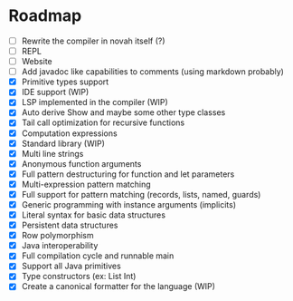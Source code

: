 # Roadmap

- [ ] Rewrite the compiler in novah itself (?)
- [ ] REPL
- [ ] Website
- [ ] Add javadoc like capabilities to comments (using markdown probably)
- [X] Primitive types support
- [X] IDE support (WIP)
- [X] LSP implemented in the compiler (WIP)
- [X] Auto derive Show and maybe some other type classes
- [X] Tail call optimization for recursive functions
- [X] Computation expressions
- [X] Standard library (WIP)
- [X] Multi line strings
- [X] Anonymous function arguments
- [X] Full pattern destructuring for function and let parameters
- [X] Multi-expression pattern matching
- [X] Full support for pattern matching (records, lists, named, guards)
- [X] Generic programming with instance arguments (implicits)
- [X] Literal syntax for basic data structures
- [X] Persistent data structures
- [X] Row polymorphism
- [X] Java interoperability
- [X] Full compilation cycle and runnable main
- [X] Support all Java primitives
- [X] Type constructors (ex: List Int)
- [X] Create a canonical formatter for the language (WIP)